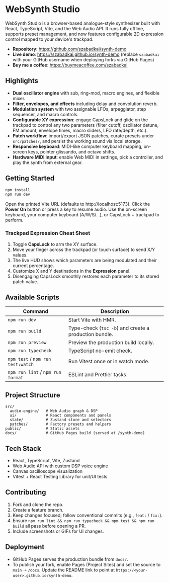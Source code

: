 # WebSynth Studio

WebSynth Studio is a browser-based analogue-style synthesizer built with React, TypeScript, Vite, and the Web Audio API. It runs fully offline, supports preset management, and now features configurable 2D expression control mapped to your device's trackpad.

- **Repository**: https://github.com/szabadkai/synth-demo
- **Live demo**: https://szabadkai.github.io/synth-demo (replace `szabadkai` with your GitHub username when deploying forks via GitHub Pages)
- **Buy me a coffee**: https://buymeacoffee.com/szabadkai

## Highlights

- **Dual oscillator engine** with sub, ring-mod, macro engines, and flexible mixer.
- **Filter, envelopes, and effects** including delay and convolution reverb.
- **Modulation system** with two assignable LFOs, arpeggiator, step sequencer, and macro controls.
- **Configurable XY expression**: engage CapsLock and glide on the trackpad to control any two parameters (filter cutoff, oscillator detune, FM amount, envelope times, macro sliders, LFO rate/depth, etc.).
- **Patch workflow**: import/export JSON patches, curate presets under `src/patches/`, and persist the working sound via local storage.
- **Responsive keyboard**: MIDI-like computer keyboard mapping, on-screen keys, pointer glissando, and octave shifts.
- **Hardware MIDI input**: enable Web MIDI in settings, pick a controller, and play the synth from external gear.

## Getting Started

```sh
npm install
npm run dev
```

Open the printed Vite URL (defaults to http://localhost:5173). Click the **Power On** button or press a key to resume audio. Use the on-screen keyboard, your computer keyboard (A/W/S/…), or CapsLock + trackpad to perform.

### Trackpad Expression Cheat Sheet

1. Toggle **CapsLock** to arm the XY surface.
2. Move your finger across the trackpad (or touch surface) to send X/Y values.
3. The live HUD shows which parameters are being modulated and their current percentage.
4. Customize X and Y destinations in the **Expression** panel.
5. Disengaging CapsLock smoothly restores each parameter to its stored patch value.

## Available Scripts

| Command                           | Description                                           |
| --------------------------------- | ----------------------------------------------------- |
| `npm run dev`                     | Start Vite with HMR.                                  |
| `npm run build`                   | Type-check (`tsc -b`) and create a production bundle. |
| `npm run preview`                 | Preview the production build locally.                 |
| `npm run typecheck`               | TypeScript no-emit check.                             |
| `npm test` / `npm run test:watch` | Run Vitest once or in watch mode.                     |
| `npm run lint` / `npm run format` | ESLint and Prettier tasks.                            |

## Project Structure

```
src/
  audio-engine/   # Web Audio graph & DSP
  ui/             # React components and panels
  state/          # Zustand store and selectors
  patches/        # Factory presets and helpers
public/           # Static assets
docs/             # GitHub Pages build (served at /synth-demo)
```

## Tech Stack

- React, TypeScript, Vite, Zustand
- Web Audio API with custom DSP voice engine
- Canvas oscilloscope visualization
- Vitest + React Testing Library for unit/UI tests

## Contributing

1. Fork and clone the repo.
2. Create a feature branch.
3. Keep changes focused; follow conventional commits (e.g., `feat:` / `fix:`).
4. Ensure `npm run lint && npm run typecheck && npm test && npm run build` all pass before opening a PR.
5. Include screenshots or GIFs for UI changes.

## Deployment

- GitHub Pages serves the production bundle from `docs/`.
- To publish your fork, enable Pages (Project Sites) and set the source to `main` ➝ `/docs`. Update the README link to point at `https://<your-user>.github.io/synth-demo`.
